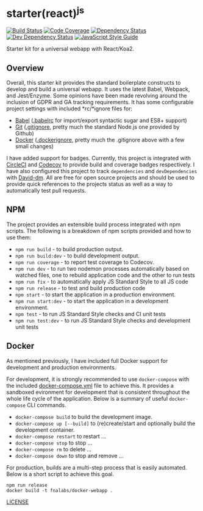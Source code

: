 # starter(react)<sup>js</sup>

[![Build Status][circle-image]][circle-url]
[![Code Coverage][codecov-image]][codecov-url]
[![Dependency Status][depstat-image]][depstat-url]
[![Dev Dependency Status][devdepstat-image]][devdepstat-url]
[![JavaScript Style Guide][style-image]][style-url]

Starter kit for a universal webapp with React/Koa2.

## Overview
Overall, this starter kit provides the standard boilerplate constructs to develop and build a universal webapp. It uses the latest Babel, Webpack, and Jest/Enzyme. Some opinions have been made revolving around the inclusion of GDPR and GA tracking requirements. It has some configurable project settings with included \*rc/\*ignore files for:
- [Babel](https://babeljs.io/) ([.babelrc](./.babelrc) for import/export syntactic sugar and ES8+ support)
- [Git](https://git-scm.com/) ([.gitignore](./.gitignore), pretty much the standard Node.js one provided by Github)
- [Docker](https://www.docker.com/) ([.dockerignore](./.dockerignore), pretty much the .gitignore above with a few small changes)

I have added support for badges. Currently, this project is integrated with [CircleCI](https://circleci.com/) and [Codecov](https://codecov.io/) to provide build and coverage badges respectively. I have also configured this project to track `dependencies` and `devDependencies` with [David-dm](https://david-dm.org/). All are free for open source projects and should be used to provide quick references to the projects status as well as a way to automatically test pull requests.

## NPM
The project provides an extensible build process integrated with npm scripts. The following is a breakdown of npm scripts provided and how to use them:
- `npm run build` - to build production output.
- `npm run build:dev` - to build development output.
- `npm run coverage` - to report test coverage to Codecov.
- `npm run dev` - to run two nodemon processes automatically based on watched files, one to rebuild application code and the other to run tests
- `npm run fix` - to automatically apply JS Standard Style to all JS code
- `npm run release` - to test and build production code
- `npm start` - to start the application in a production environment.
- `npm run start:dev` - to start the application in a development environment.
- `npm test` - to run JS Standard Style checks and CI unit tests
- `npm run test:dev` - to run JS Standard Style checks and development unit tests

## Docker
As mentioned previously, I have included full Docker support for development and production environments.

For development, it is strongly recommended to use `docker-compose` with the included [docker-compose.yml](./docker-compose.yml) file to achieve this. It provides a sandboxed evironment for development that is consistent throughout the whole life cycle of the application. Below is a summary of useful `docker-compose` CLI commands.
- `docker-compose build` to build the development image.
- `docker-compose up [--build]` to (re)create/start and optionally build the development container.
- `docker-compose restart` to restart ...
- `docker-compose stop` to stop ...
- `docker-compose rm` to delete ...
- `docker-compose down` to stop and remove ...

For production, builds are a multi-step process that is easily automated. Below is a short script to achieve this goal.
```
npm run release
docker build -t fnalabs/docker-webapp .
```

[LICENSE](./LICENSE)

[circle-image]: https://img.shields.io/circleci/project/github/fnalabs/starter-react-js.svg
[circle-url]: https://circleci.com/gh/fnalabs/starter-react-js

[codecov-image]: https://img.shields.io/codecov/c/github/fnalabs/starter-react-js.svg
[codecov-url]: https://codecov.io/gh/fnalabs/starter-react-js

[depstat-image]: https://img.shields.io/david/fnalabs/starter-react-js.svg
[depstat-url]: https://david-dm.org/fnalabs/starter-react-js

[devdepstat-image]: https://img.shields.io/david/dev/fnalabs/starter-react-js.svg
[devdepstat-url]: https://david-dm.org/fnalabs/starter-react-js?type=dev

[style-image]: https://img.shields.io/badge/code_style-standard-brightgreen.svg
[style-url]: https://standardjs.com
